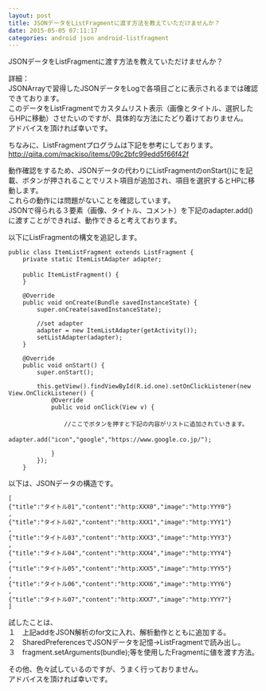 ```yaml
---
layout: post
title: JSONデータをListFragmentに渡す方法を教えていただけませんか？
date: 2015-05-05 07:11:17
categories: android json android-listfragment
---
```

<p>JSONデータをListFragmentに渡す方法を教えていただけませんか？</p>

<p>詳細：<br>
JSONArrayで習得したJSONデータをLogで各項目ごとに表示されるまでは確認できております。<br>
このデータをListFragmentでカスタムリスト表示（画像とタイトル、選択したらHPに移動）させたいのですが、具体的な方法にたどり着けておりません。<br>
アドバイスを頂ければ幸いです。</p>

<p>ちなみに、ListFragmentプログラムは下記を参考にしております。<br>
<a href="http://qiita.com/mackiso/items/09c2bfc99edd5f66f42f" rel="nofollow">http://qiita.com/mackiso/items/09c2bfc99edd5f66f42f</a></p>

<p>動作確認をするため、JSONデータの代わりにListFragmentのonStart()にを記載、ボタンが押されることでリスト項目が追加され、項目を選択するとHPに移動します。<br>
これらの動作には問題がないことを確認しています。<br>
JSONで得られる３要素（画像、タイトル、コメント）を下記のadapter.add()に渡すことができれば、動作できると考えております。</p>

<p>以下にListFragmentの構文を追記します。</p>

<pre><code>public class ItemListFragment extends ListFragment {
    private static ItemListAdapter adapter;
　    
    public ItemListFragment() {
    }

    @Override
    public void onCreate(Bundle savedInstanceState) {
        super.onCreate(savedInstanceState);

        //set adapter
        adapter = new ItemListAdapter(getActivity());
        setListAdapter(adapter);
    }

    @Override
    public void onStart() {
        super.onStart();

        this.getView().findViewById(R.id.one).setOnClickListener(new View.OnClickListener() {
            @Override
            public void onClick(View v) {
               　
　　　　　　    　//ここでボタンを押すと下記の内容がリストに追加されていきます。
　　　　　　　    adapter.add("icon","google","https://www.google.co.jp/");

            }
        });
    }
</code></pre>

<p>以下は、JSONデータの構造です。</p>

<pre><code>[
{"title":"タイトル01","content":"http:XXX0","image":"http:YYY0"}
,
{"title":"タイトル02","content":"http:XXX1","image":"http:YYY1"}
,
{"title":"タイトル03","content":"http:XXX3","image":"http:YYY3"}
,
{"title":"タイトル04","content":"http:XXX4","image":"http:YYY4"}
,
{"title":"タイトル05","content":"http:XXX5","image":"http:YYY5"}
,
{"title":"タイトル06","content":"http:XXX6","image":"http:YYY6"}
,
{"title":"タイトル07","content":"http:XXX7","image":"http:YYY7"}
]
</code></pre>

<p>試したことは、<br>
１　上記addをJSON解析のfor文に入れ、解析動作とともに追加する。<br>
２　SharedPreferencesでJSONデータを記憶→ListFragmentで読み出し。<br>
３　fragment.setArguments(bundle);等を使用したFragmentに値を渡す方法。</p>

<p>その他、色々試しているのですが、うまく行っておりません。<br>
アドバイスを頂ければ幸いです。</p>
